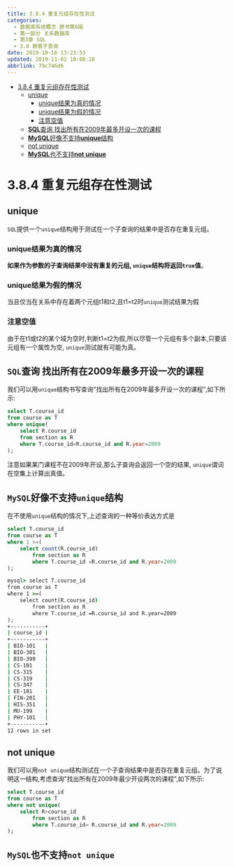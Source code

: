 ```yaml
---
title: 3.8.4 重复元组存在性测试
categories: 
  - 数据库系统概念 原书第6版
  - 第一部分 关系数据库
  - 第3章 SQL
  - 3.8 嵌套子查询
date: 2019-10-16 13:23:53
updated: 2019-11-02 10:08:28
abbrlink: 79c746d6
---
```

- [3.8.4 重复元组存在性测试](/ReadingNotes/79c746d6/#3-8-4-重复元组存在性测试)
    - [unique](/ReadingNotes/79c746d6/#unique)
        - [unique结果为真的情况](/ReadingNotes/79c746d6/#unique结果为真的情况)
        - [unique结果为假的情况](/ReadingNotes/79c746d6/#unique结果为假的情况)
        - [注意空值](/ReadingNotes/79c746d6/#注意空值)
    - [**SQL**查询 找出所有在2009年最多开设一次的课程](/ReadingNotes/79c746d6/#SQL查询-找出所有在2009年最多开设一次的课程)
    - [**MySQL**好像不支持**unique**结构](/ReadingNotes/79c746d6/#MySQL好像不支持unique结构)
    - [not unique](/ReadingNotes/79c746d6/#not-unique)
    - [**MySQL**也不支持**not unique**](/ReadingNotes/79c746d6/#MySQL也不支持not-unique)

<!--more-->
<script src="https://cdn.bootcss.com/jquery/3.4.0/jquery.slim.min.js"></script>
<script>$(document).ready(function () {$(".post-body > ul:nth-child(1)").hide();});</script>

<!--end-->
<!--SSTStart-->
# 3.8.4 重复元组存在性测试 #
## unique ##
`SQL`提供一个`unique`结构用于测试在一个子查询的结果中是否存在重复元组。
### unique结果为真的情况 ###
**如果作为参数的子查询结果中没有重复的元组, `unique`结构将返回`true`值**。
### unique结果为假的情况 ###
当且仅当在关系中存在着两个元组t1和t2,且t1=t2时`unique`测试结果为假
### 注意空值 ###
由于在t1或t2的某个域为空时,判断t1=t2为假,所以尽管一个元组有多个副本,只要该元组有一个属性为空, `unique`测试就有可能为真。
## `SQL`查询 找出所有在2009年最多开设一次的课程 ##
我们可以用`unique`结构书写查询"找出所有在2009年最多开设一次的课程",如下所示:
```sql
select T.course_id
from course as T
where unique(
    select R.course_id
    from section as R
    where T.course_id=R.course_id and R.year=2009
);
```
注意如果某门课程不在2009年开设,那么子查询会返回一个空的结果, `unique`谓词在空集上计算出真值。
## `MySQL`好像不支持`unique`结构 ##
在不使用`unique`结构的情况下,上述查询的一种等价表达方式是
```sql
select T.course_id
from course as T
where 1 >=(
    select count(R.course_id)
        from section as R
        where T.course_id =R.course_id and R.year=2009
);
```
```cmd
mysql> select T.course_id
from course as T
where 1 >=(
    select count(R.course_id)
        from section as R
        where T.course_id =R.course_id and R.year=2009
);
+-----------+
| course_id |
+-----------+
| BIO-101   |
| BIO-301   |
| BIO-399   |
| CS-101    |
| CS-315    |
| CS-319    |
| CS-347    |
| EE-181    |
| FIN-201   |
| HIS-351   |
| MU-199    |
| PHY-101   |
+-----------+
12 rows in set
```
## not unique ##
我们可以用`not unique`结构测试在一个子查询结果中是否存在重复元组。为了说明这一结构,考虑查询"找出所有在2009年最少开设两次的课程",如下所示:
```sql
select T.course_id
from course as T
where not unique(
    select R>course_id
        from section as R
        where T.course_id= R.course_id and R.year=2009
);
```
## `MySQL`也不支持`not unique` ##

<!--SSTStop-->


